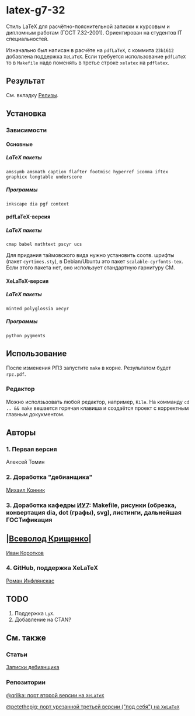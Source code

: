 latex-g7-32
===========

Стиль LaTeX для расчётно-пояснительной записки к курсовым и дипломным работам (ГОСТ 7.32-2001). Ориентирован на студентов IT специальностей.

Изначально был написан в расчёте на `pdfLaTeX`, с коммита `23b1612` добавлена поддержка `XeLaTeX`. Если требуется использование `pdfLaTeX` то в `Makefile` надо поменять в третье строке `xelatex` на `pdflatex`.

## Результат
См. вкладку [Релизы](https://github.com/rominf/latex-g7-32/releases).

## Установка

### Зависимости

#### Основные

##### LaTeX пакеты
```
amssymb amsmath caption flafter footmisc hyperref icomma iftex graphicx longtable underscore 
```

##### Программы
```
inkscape dia pgf context 
```

#### pdfLaTeX-версия
##### LaTeX пакеты
```
cmap babel mathtext pscyr ucs
```

Для придания таймовского вида нужно установить соотв. шрифты (пакет `cyrtimes.sty`), в Debian/Ubuntu это пакет `scalable-cyrfonts-tex`. Если этого пакета нет, оно использует стандартную гарнитуру CM.

#### XeLaTeX-версия
##### LaTeX пакеты
```
minted polyglossia xecyr
```
##### Программы
```
python pygments
```

## Использование
После изменения РПЗ запустите `make` в корне. Результатом будет `rpz.pdf`.

### Редактор
Можно исползьзовать любой редактор, например, `Kile`. На комманду `cd .. && make` вешается горячая клавиша и создаётся проект с корректным главным докукментом.

## Авторы

### 1. Первая версия
Алексей Томин

### 2. Доработка "дебианщика"
[Михаил Конник](http://mydebianblog.blogspot.ru/2008/09/732-2001-latex.html)

### 3. Доработка кафедры [ИУ7](http://iu7.bmstu.ru): Makefile, рисунки (обрезка, конвертация dia, dot (графы), svg), листинги, дальнейшая ГОСТификация
|[Всеволод Крищенко](http://sevik.ru/latex/)|
-------------------

[Иван Коротков](https://github.com/tw33dl3dee)

### 4. GitHub, поддержка XeLaTeX
[Роман Инфлянскас](https://github.com/rominf)

## TODO
1. Поддержка `LyX`.
2. Добавление на CTAN?

## См. также
### Статьи
[Записки дебианщика](http://mydebianblog.blogspot.nl/2008/11/latex.html)

### Репозитории
[@qrilka: порт второй версии на `XeLaTeX`](https://github.com/qrilka/G7-32)

[@petethepig: порт урезанной третьей версии ("под себя") на `XeLaTeX`](https://github.com/petethepig/diploma)

